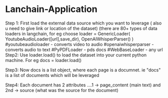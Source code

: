 # Lanchain-Application

Step 1: First load the external data source which you want to leverage ( also u need to give link or location of the dataset)
(there are 80+ types of data loaders in langchain, for eg choose 
loader = GenericLoader(
    YoutubeAudioLoader([url],save_dir),
    OpenAIWhisperParser()
) #youtubeaudioloader - converts video to audio 
#openaiwhisperparser - converts audio to text
#PyPDFLoader - pds docs
#WebBaseLoader - any url 
Step2: Use loader.load() to load the dataset into your current python machine. For eg
docs = loader.load()

Step3: Now docs is a list object, where each page is a documnet. ie "docs" is a list of documents which will be leveraged

Step4: Each document has 2 attributes ....1 -> page_content  (main text) and 2nd -> source (what was the source for the document)
